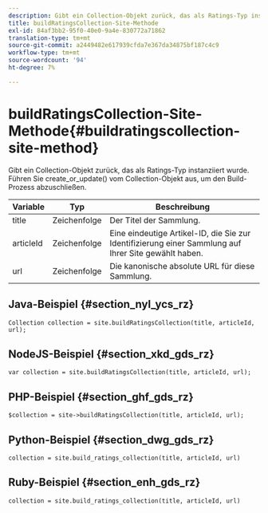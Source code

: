 ```yaml
---
description: Gibt ein Collection-Objekt zurück, das als Ratings-Typ instanziiert wurde. Führen Sie create_or_update() vom Collection-Objekt aus, um den Build-Prozess abzuschließen.
title: buildRatingsCollection-Site-Methode
exl-id: 84af3bb2-95f0-40e0-9a4e-830772a71862
translation-type: tm+mt
source-git-commit: a2449482e617939cfda7e367da34875bf187c4c9
workflow-type: tm+mt
source-wordcount: '94'
ht-degree: 7%

---
```


# buildRatingsCollection-Site-Methode{#buildratingscollection-site-method}

Gibt ein Collection-Objekt zurück, das als Ratings-Typ instanziiert wurde. Führen Sie create_or_update() vom Collection-Objekt aus, um den Build-Prozess abzuschließen.

| Variable | Typ | Beschreibung |
|--- |--- |--- |
| title | Zeichenfolge | Der Titel der Sammlung. |
| articleId | Zeichenfolge | Eine eindeutige Artikel-ID, die Sie zur Identifizierung einer Sammlung auf Ihrer Site gewählt haben. |
| url | Zeichenfolge | Die kanonische absolute URL für diese Sammlung. |

## Java-Beispiel {#section_nyl_ycs_rz}

```
Collection collection = site.buildRatingsCollection(title, articleId, url); 
```

## NodeJS-Beispiel {#section_xkd_gds_rz}

```
var collection = site.buildRatingsCollection(title, articleId, url); 
```

## PHP-Beispiel {#section_ghf_gds_rz}

```
$collection = site->buildRatingsCollection(title, articleId, url); 
```

## Python-Beispiel {#section_dwg_gds_rz}

```
collection = site.build_ratings_collection(title, articleId, url) 
```

## Ruby-Beispiel {#section_enh_gds_rz}

```
collection = site.build_ratings_collection(title, articleId, url) 
```
